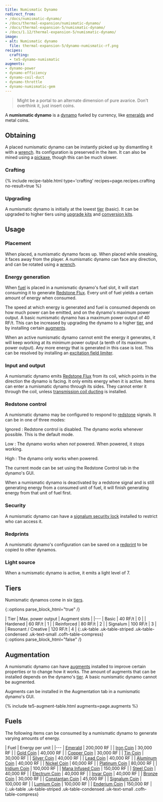 ```yaml
---
title: Numismatic Dynamo
redirect_from:
- /docs/numismatic-dynamo/
- /docs/thermal-expansion/numismatic-dynamo/
- /docs/thermal-expansion-5/numismatic-dynamo/
- /docs/1.12/thermal-expansion-5/numismatic-dynamo/
image:
- alt: Numismatic dynamo
  file: thermal-expansion-5/dynamo-numismatic-rf.png
recipes:
  crafting:
  - te5-dynamo-numismatic
augments:
- dynamo-power
- dynamo-efficiency
- dynamo-coil-duct
- dynamo-throttle
- dynamo-numismatic-gem
---
```


> Might be a portal to an alternate dimension of pure avarice. Don't overthink
> it, just insert coins.


A **numismatic dynamo** is a [dynamo](/docs/1.12/thermal-expansion/dynamos/) fueled by currency, like
[emeralds](https://minecraft.gamepedia.com/Emerald) and metal coins.


Obtaining
---------

A placed numismatic dynamo can be instantly picked up by dismantling it with a
[wrench](/docs/1.12/wrenches/). Its configuration is preserved in the item. It can
also be mined using a [pickaxe](https://minecraft.gamepedia.com/Pickaxe), though
this can be much slower.

### Crafting
{% include recipe-table.html type='crafting' recipes=page.recipes.crafting no-result=true %}

### Upgrading
A numismatic dynamo is initially at the lowest [tier](#tiers) (basic). It can be
upgraded to higher tiers using [upgrade kits](/docs/1.12/thermal-foundation/upgrade-kits/) and
[conversion kits](/docs/1.12/thermal-foundation/conversion-kits/).


Usage
-----

### Placement
When placed, a numismatic dynamo faces up. When placed while sneaking, it faces
away from the player. A numismatic dynamo can face any direction, and can be
rotated using a [wrench](/docs/1.12/wrenches/).

### Energy generation
When [fuel](#fuels) is placed in a numismatic dynamo's fuel slot, it will start
consuming it to generate [Redstone Flux](/docs/redstone-flux/). Every unit of
fuel yields a certain amount of energy when consumed.

The speed at which energy is generated and fuel is consumed depends on how much
power can be emitted, and on the dynamo's maximum power output. A basic
numismatic dynamo has a maximum power output of 40 RF/t. This can be increased
by upgrading the dynamo to a higher [tier](#tiers), and by installing certain
[augments](#augmentation).

When an active numismatic dynamo cannot emit the energy it generates, it will
keep working at its minimum power output (a tenth of its maximum power output).
Any more energy that is generated in this case is lost. This can be resolved by
installing an [excitation field
limiter](/docs/1.12/thermal-expansion/augment-excitation-field-limiter/).

### Input and output
A numismatic dynamo emits [Redstone Flux](/docs/redstone-flux/) from its coil,
which points in the direction the dynamo is facing. It only emits energy when it
is active. Items can enter a numismatic dynamo through its sides. They cannot
enter it through the coil, unless [transmission coil
ducting](/docs/1.12/thermal-expansion/augment-transmission-coil-ducting/) is installed.

### Redstone control
A numismatic dynamo may be configured to respond to
[redstone](https://minecraft.gamepedia.com/Redstone) signals. It can be in one
of three modes:

Ignored
: Redstone control is disabled. The dynamo works whenever possible. This is the
default mode.

Low
: The dynamo works when *not* powered. When powered, it stops working.

High
: The dynamo only works when powered.

The current mode can be set using the Redstone Control tab in the dynamo's GUI.

When a numismatic dynamo is deactivated by a redstone signal and is still
generating energy from a consumed unit of fuel, it will finish generating energy
from that unit of fuel first.

### Security
A numismatic dynamo can have a [signalum security
lock](/docs/1.12/thermal-foundation/signalum-security-lock/) installed to restrict who can access it.

### Redprints
A numismatic dynamo's configuration can be saved on a
[redprint](/docs/1.12/thermal-foundation/redprint/) to be copied to other dynamos.

### Light source
When a numismatic dynamo is active, it emits a light level of 7.


Tiers
-----

Numismatic dynamos come in six [tiers](/docs/1.12/thermal-foundation/tiers/).

{::options parse_block_html="true" /}
<div class="uk-overflow-container">
| Tier | Max. power output | Augment slots |
|---
| Basic | 40 RF/t | 0 |
| Hardened | 60 RF/t | 1 |
| Reinforced | 80 RF/t | 2 |
| Signalum | 100 RF/t | 3 |
| Resonant / Creative | 120 RF/t | 4 |
{:.uk-table .uk-table-striped .uk-table-condensed .uk-text-small .cofh-table-compress}
</div>
{::options parse_block_html="false" /}


Augmentation
------------

A numismatic dynamo can have [augments](/docs/1.12/thermal-expansion/augments/) installed to improve
certain properties or to change how it works. The amount of augments that can be
installed depends on the dynamo's [tier](#tiers). A basic numismatic dynamo
cannot be augmented.

Augments can be installed in the Augmentation tab in a numismatic dynamo's GUI.

{% include te5-augment-table.html augments=page.augments %}


Fuels
-----

The following items can be consumed by a numismatic dynamo to generate varying
amounts of energy.

| Fuel | Energy per unit |
|---
| [Emerald](https://minecraft.gamepedia.com/Emerald) | 200,000 RF |
| [Iron Coin](/docs/1.12/thermal-foundation/iron-coin/) | 30,000 RF |
| [Gold Coin](/docs/1.12/thermal-foundation/gold-coin/) | 40,000 RF |
| [Copper Coin](/docs/1.12/thermal-foundation/copper-coin/) | 30,000 RF |
| [Tin Coin](/docs/1.12/thermal-foundation/tin-coin/) | 30,000 RF |
| [Silver Coin](/docs/1.12/thermal-foundation/silver-coin/) | 40,000 RF |
| [Lead Coin](/docs/1.12/thermal-foundation/lead-coin/) | 40,000 RF |
| [Aluminum Coin](/docs/1.12/thermal-foundation/aluminum-coin/) | 40,000 RF |
| [Nickel Coin](/docs/1.12/thermal-foundation/nickel-coin/) | 60,000 RF |
| [Platinum Coin](/docs/1.12/thermal-foundation/platinum-coin/) | 80,000 RF |
| [Iridium Coin](/docs/1.12/thermal-foundation/iridium-coin/) | 100,000 RF |
| [Mana Infused Coin](/docs/1.12/thermal-foundation/mana-infused-coin/) | 150,000 RF |
| [Steel Coin](/docs/1.12/thermal-foundation/steel-coin/) | 40,000 RF |
| [Electrum Coin](/docs/1.12/thermal-foundation/electrum-coin/) | 40,000 RF |
| [Invar Coin](/docs/1.12/thermal-foundation/invar-coin/) | 40,000 RF |
| [Bronze Coin](/docs/1.12/thermal-foundation/bronze-coin/) | 30,000 RF |
| [Constantan Coin](/docs/1.12/thermal-foundation/constantan-coin/) | 45,000 RF |
| [Signalum Coin](/docs/1.12/thermal-foundation/signalum-coin/) | 100,000 RF |
| [Lumium Coin](/docs/1.12/thermal-foundation/lumium-coin/) | 100,000 RF |
| [Enderium Coin](/docs/1.12/thermal-foundation/enderium-coin/) | 150,000 RF |
{:.uk-table .uk-table-striped .uk-table-condensed .uk-text-small .cofh-table-compress}
